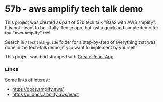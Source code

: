 # 57b - aws amplify tech talk demo

This project was created as part of 57b tech talk "BaaS with AWS amplify". It is not meant to be a fully-fledge app, but just a quick and simple demo for the "aws-amplify" tool

Search in `/techtalk-guide` folder for a step-by-step of everything that was done in the tech-talk demo, if you want to implement by yourself

This project was bootstrapped with [Create React App](https://github.com/facebook/create-react-app).

### Links
Some links of interest:
- https://docs.amplify.aws/
- https://ui.docs.amplify.aws/react
